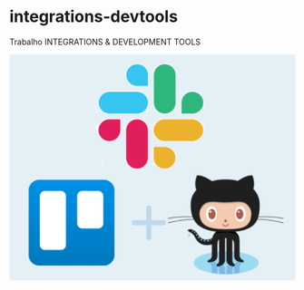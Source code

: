 # integrations-devtools
Trabalho INTEGRATIONS &amp; DEVELOPMENT TOOLS

![Imagem Slack-integrations](img/slack-integrations.png)

